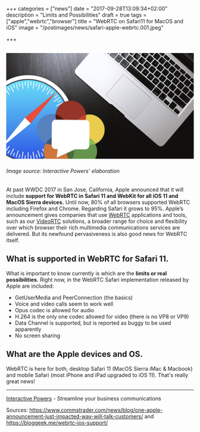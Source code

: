 +++
categories = ["news"]
date = "2017-09-28T13:09:34+02:00"
description = "Limits and Possibilities"
draft = true
tags = ["apple","webrtc","browser"]
title = "WebRTC on Safari11 for MacOS and iOS"
image = "/postimages/news/safari-apple-webrtc.001.jpeg"

+++

![WebRTC apple](/postimages/news/safari-apple-webrtc.001.jpeg)
---------
###### Image source: Interactive Powers' elaboration

At past WWDC 2017 in San Jose, California, Apple announced that it will include **support for WebRTC in Safari 11 and WebKit for all iOS 11 and MacOS Sierra devices.** Until now, 80% of all browsers supported WebRTC including Firefox and Chrome. Regarding Safari it grows to 95%. Apple’s announcement gives companies that use [WebRTC](http://blog.ivrpowers.com/post/technologies/what-is-webrtc/) applications and tools, such as our [VideoRTC](http://blog.ivrpowers.com/post/products/video-rtc/) solutions, a broader range for choice and flexibility over which browser their rich multimedia communications services are delivered. But its newfound pervasiveness is also good news for WebRTC itself. 


## What is supported in WebRTC for Safari 11.

What is important to know currently is which are the **limits or real possibilities.** Right now, in the WebRTC Safari implementation released by Apple are included:

* GetUserMedia and PeerConnection (the basics)
* Voice and video calls seem to work well
* Opus codec is allowed for audio
* H.264 is the only one codec allowed for video (there is no VP8 or VP9)
* Data Channel is supported, but is reported as buggy to be used apparently
* No screen sharing

## What are the Apple devices and OS.

WebRTC is here for both, desktop Safari 11 (MacOS Sierra iMac & Macbook) and mobile Safari (most iPhone and iPad upgraded to iOS 11). That's really great news!



---
[Interactive Powers](http://www.ivrpowers.com/ ) - Streamline your business communications



Sources:
https://www.commstrader.com/news/blog/one-apple-announcement-just-impacted-way-will-talk-customers/ and https://bloggeek.me/webrtc-ios-support/
